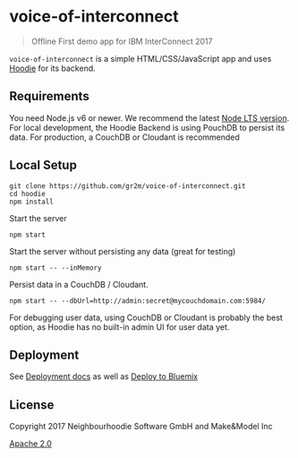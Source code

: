 # voice-of-interconnect

>  Offline First demo app for IBM InterConnect 2017

`voice-of-interconnect` is a simple HTML/CSS/JavaScript app and uses [Hoodie](https://github.com/hoodiehq/hoodie)
for its backend.

## Requirements

You need Node.js v6 or newer. We recommend the latest [Node LTS version](https://nodejs.org/en/).
For local development, the Hoodie Backend is using PouchDB to persist its data.
For production, a CouchDB or Cloudant is recommended

## Local Setup

```
git clone https://github.com/gr2m/voice-of-interconnect.git
cd hoodie
npm install
```

Start the server

```
npm start
```

Start the server without persisting any data (great for testing)

```
npm start -- --inMemory
```

Persist data in a CouchDB / Cloudant.

```
npm start -- --dbUrl=http://admin:secret@mycouchdomain.com:5984/
```

For debugging user data, using CouchDB or Cloudant is probably the best option,
as Hoodie has no built-in admin UI for user data yet.

## Deployment

See [Deployment docs](http://docs.hood.ie/en/latest/guides/deployment.html) as well as [Deploy to Bluemix](https://github.com/hoodiehq/hoodie-app-tracker/blob/master/deployment.md#deploy-with-bluemix)

## License

Copyright 2017 Neighbourhoodie Software GmbH and Make&Model Inc

[Apache 2.0](LICENSE)
